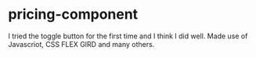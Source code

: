 # pricing-component

I tried the toggle button for the first time and I think I did well. Made use of Javascriot, CSS FLEX GIRD and many others. 
